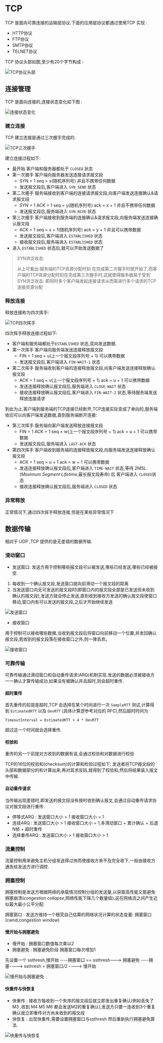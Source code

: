 # TCP

TCP 是面向可靠连接的运输层协议.下面的应用层协议都通过使用TCP 实现 :

* HTTP协议
* FTP协议
* SMTP协议
* TELNET协议

TCP 协议头部如图,至少有20个字节构成 :

![TCP协议头部](./img/tcp.01.png)

## 连接管理

TCP 是面向连接的,连接状态变化如下图 :

![连接状态变化](./img/tcp.05.png)

### 建立连接

TCP 建立连接是通过三次握手完成的:

![TCP三次握手](./img/tcp.02.png)

建立连接过程如下:

* 最开始 客户端和服务器都处于 `CLOSED` 状态
* 第一次握手 客户端向服务器发送连接请求报文段
  * SYN = 1 seq = x(随机序列号) 并且不携带任何数据
  * 发送报文段后,客户端进入 `SYN_SEND` 状态
* 第二次握手 服务端接收到客户端的连接请求报文段,向客户端发送连接确认&请求报文段
  * SYN = 1 ACK = 1 seq = y(随机序列号) ack = x + 1 并且不携带任何数据
  * 发送报文段后,服务端进入 `SYN_RCVD` 状态
* 第三次握手 客户端接收到服务端的连接确认&请求报文段,向服务端发送连接确认报文段
  * ACK = 1 seq = x + 1(随机序列号) ack = y + 1 并且可以携带数据
  * 发送报文段后,客户端进入 `ESTABLISHED` 状态
  * 接收报文段后,服务端进入 `ESTABLISHED` 状态
* 进入 `ESTABLISHED` 状态后,就可以开始发送数据了

> SYN洪泛攻击:
>
> 从上可看出:服务端的TCP资源分配时刻 在完成第二次握手时就开始了,而客户端的TCP资源分配时刻在完成第三次握手时,这就使得服务器易于受到SYN洪泛攻击: 即同时多个客户端发起连接请求从而需进行多个请求的TCP连接资源分配

### 释放连接

释放连接称为四次挥手:

![TCP四次挥手](./img/tcp.04.png)

四次挥手释放连接过程如下:

* 客户端和服务端都处于`ESTABLISHED` 状态,双向发送数据.
* 第一次挥手 客户端向服务端发送连接释放报文段
  * FIN = 1 seq = u(上一个报文段序列号 + 1) 可以携带数据
  * 发送报文段后,客户端进入 `FIN-WAIT-1` 状态
* 第二次挥手 服务端收到客户端的连接释放报文段,向客户端发送连接释放确认报文段
  * ACK = 1 seq = v(上一个报文段序列号 + 1) ack = u + 1 可以携带数据
  * 发送连接释放确认报文段后,服务端进入 `CLOSE-WAIT` 状态
  * 接收连接释放确认报文段后,客户端进入 `FIN-WAIT-2` 状态,等待服务端发送释放连接请求

到此为止,客户端到服务端的TCP连接已经断开,TCP连接实际变成了单向的,服务端依旧可以向客户端发送数据,直到服务端断开连接:

* 第三次挥手 服务端向客户端发送释放连接报文段
  * FIN = 1 ACK = 1 seq = w(上一个报文段序列号 + 1) ack = u + 1 可以携带数据
  * 发送报文段后,服务端进入 `LAST-ACK` 状态
* 第四次挥手 客户端收到服务端的连接释放报文段,向服务端发送连接释放确认报文段
  * ACK = 1 seq = u + 1 ack = w + 1 可以携带数据
  * 发送连接释放确认报文段后,客户端进入 `TIME-WAIT` 状态,等待 2MSL (*Maximum Segment Lifetime*,最长报文段寿命) 后 客户端进入 `CLOSED`状态
  * 接收连接释放确认报文段后,服务端进入 `CLOSED` 状态

### 异常释放

正常情况下,通过四次挥手释放连接,但是在某些异常情况下

## 数据传输

相对于 UDP ,TCP 提供的是无差错的数据传输.

### 滑动窗口

* 发送窗口: 发送方用于控制哪些报文段可以被发送,哪些已经发送,哪些已经被接受.

1. 每收到一个确认报文段,发送窗口就向前滑动一个报文段的距离
2. 当发送窗口内无可发送的报文段时(即窗口内的报文段全部是已发送但未收到确认的报文段),发送方就会停止发送,直到收到接收方发送的确认报文段使窗口移动,窗口内有可以发送的报文段,之后才开始继续发送

![发送窗口](./img/tcp.06.png)

* 接收窗口

用于控制可以接收哪些数据,当收到报文段后将窗口向前移动一个位置,并发回确认报文段,若收到的报文段落在接收窗口之外,则一律丢弃。

![接收窗口](./img/tcp.07.png)

### 可靠传输

可靠传输通过滑动窗口和自动重传请求(ARQ)机制实现.发送的数据必须被接收方一一确认才算传输成功,如果没有被确认并且超时,则会超时重传.

#### 超时重传

首先重传的前提是超时,TCP 会选择在某个时间进行一次 `SampleRTT` 测试,计算得到 `EstimatedRTT` 以及 `DevRTT` (具体计算逻参考对应的 RFC),然后超时时间为

`TimeoutInterval = EstimatedRTT + 4 * DevRTT`

超过这一个时间就会选择重传.

#### 校验和

重传的另一个前提对方收到的数据有误,会通过校验和对数据进行校验

TCP的16位的校验和(checksum)的计算和检验过程如下: 发送者将TCP报文段的头部和数据部分的和计算出来,再对其求反码,就得到了校验和,然后将结果装入报文中传输.

#### 自动重传请求

当传输出现差错时,即发送的报文段没有按时收到确认报文,会通过自动重传请求协议对报文段进行重传.

* 停等式ARQ : 发送窗口大小 = 1 接收窗口大小 = 1
* 连续ARQ : 发送窗口大小 > 1 接收窗口大小 = 1,多滑动窗口 + 累计确认 + 后退N帧 + 超时重传
* 选择重传ARQ : 发送窗口大小 > 1 接收窗口大小 > 1

### 流量控制

流量控制用来避免主机分组发送得过快而使接收方来不及完全收下,一般由接收方通告给发送方进行调控.

### 拥塞控制

拥塞控制是发送方根据网络的承载情况控制分组的发送量,以获取高性能又能避免拥塞崩溃(*congestion collapse*,网络性能下降几个数量级).这在网络流之间产生近似最大最小公平分配.

拥塞窗口 : 发送方维持一个根究自己估算的网络状况计算的状态变量: 拥塞窗口(cwnd,congestion window)
  
#### 慢开始与拥塞避免

* 慢开始 : 拥塞窗口数值每次乘以2
* 拥塞避免 : 拥塞避免阶段 拥塞窗口每次增加1

先设置一个 ssthresh,慢开始 ----拥塞窗口 == ssthresh---> 拥塞避免 ----拥塞----> ssthresh = 拥塞窗口/2 ----> 慢开始

![慢开始与拥塞避免](./img/tcp.08.png)

#### 快重传与快恢复

* 快重传 : 接收方每收到一个失序的报文段后就立即发出重复确认(例如丢失了 M3 ,收到 M4 M5 M6 都会发送M2的重复确认),发送方只要一连收到3个重复确认就立即重传对方尚未收到的报文段
* 快恢复 : 出现快重传,需要设置拥塞窗口与ssthresh 然后重新执行拥塞避免算法.

![快重传与快恢复](./img/tcp.09.png)